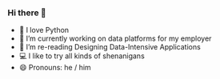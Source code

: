 ### Hi there 👋


- 🐍 I love Python
- 🔭 I’m currently working on data platforms for my employer
- 📖 I’m re-reading Designing Data-Intensive Applications
- 💻 I like to try all kinds of shenanigans
- 😄 Pronouns: he / him
